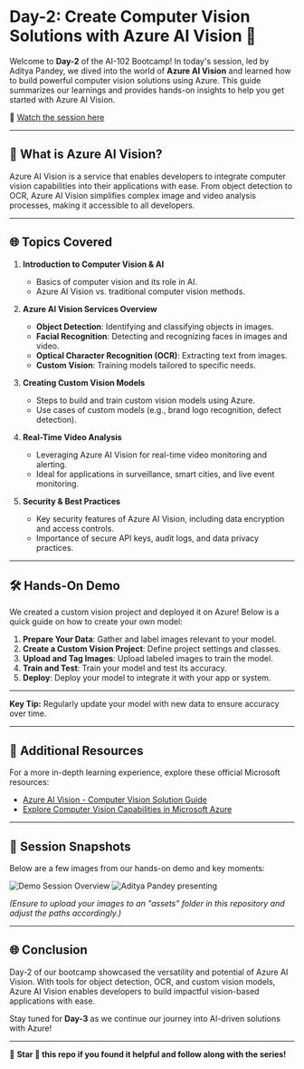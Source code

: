 # Day-2: Create Computer Vision Solutions with Azure AI Vision 🚀

Welcome to **Day-2** of the AI-102 Bootcamp! In today's session, led by Aditya Pandey, we dived into the world of **Azure AI Vision** and learned how to build powerful computer vision solutions using Azure. This guide summarizes our learnings and provides hands-on insights to help you get started with Azure AI Vision.

🔗 [Watch the session here](https://www.youtube.com/live/ywfSPU5cYTM?si=4s8jeSnX8bjYY1Ur)

---

## 📖 **What is Azure AI Vision?**
Azure AI Vision is a service that enables developers to integrate computer vision capabilities into their applications with ease. From object detection to OCR, Azure AI Vision simplifies complex image and video analysis processes, making it accessible to all developers.

---

## 🌐 **Topics Covered**
1. **Introduction to Computer Vision & AI**
   - Basics of computer vision and its role in AI.
   - Azure AI Vision vs. traditional computer vision methods.

2. **Azure AI Vision Services Overview**
   - **Object Detection**: Identifying and classifying objects in images.
   - **Facial Recognition**: Detecting and recognizing faces in images and video.
   - **Optical Character Recognition (OCR)**: Extracting text from images.
   - **Custom Vision**: Training models tailored to specific needs.

3. **Creating Custom Vision Models**
   - Steps to build and train custom vision models using Azure.
   - Use cases of custom models (e.g., brand logo recognition, defect detection).

4. **Real-Time Video Analysis**
   - Leveraging Azure AI Vision for real-time video monitoring and alerting.
   - Ideal for applications in surveillance, smart cities, and live event monitoring.

5. **Security & Best Practices**
   - Key security features of Azure AI Vision, including data encryption and access controls.
   - Importance of secure API keys, audit logs, and data privacy practices.

---

## 🛠 **Hands-On Demo**
We created a custom vision project and deployed it on Azure! Below is a quick guide on how to create your own model:

1. **Prepare Your Data**: Gather and label images relevant to your model.
2. **Create a Custom Vision Project**: Define project settings and classes.
3. **Upload and Tag Images**: Upload labeled images to train the model.
4. **Train and Test**: Train your model and test its accuracy.
5. **Deploy**: Deploy your model to integrate it with your app or system.

---

**Key Tip:** Regularly update your model with new data to ensure accuracy over time.

---

## 📌 **Additional Resources**
For a more in-depth learning experience, explore these official Microsoft resources:
- [Azure AI Vision - Computer Vision Solution Guide](https://learn.microsoft.com/en-us/training/paths/create-computer-vision-solutions-azure-ai/)
- [Explore Computer Vision Capabilities in Microsoft Azure](https://learn.microsoft.com/en-us/training/paths/explore-computer-vision-microsoft-azure/)

---

## 📸 **Session Snapshots**
Below are a few images from our hands-on demo and key moments:

![Demo Session Overview](assets/demo_session_overview.jpg)
![Aditya Pandey presenting](assets/aditya_pandey_presentation.jpg)

*(Ensure to upload your images to an "assets" folder in this repository and adjust the paths accordingly.)*

---

## 🌐 **Conclusion**
Day-2 of our bootcamp showcased the versatility and potential of Azure AI Vision. With tools for object detection, OCR, and custom vision models, Azure AI Vision enables developers to build impactful vision-based applications with ease. 

Stay tuned for **Day-3** as we continue our journey into AI-driven solutions with Azure!

---

📢 **Star 🌟 this repo if you found it helpful and follow along with the series!**
